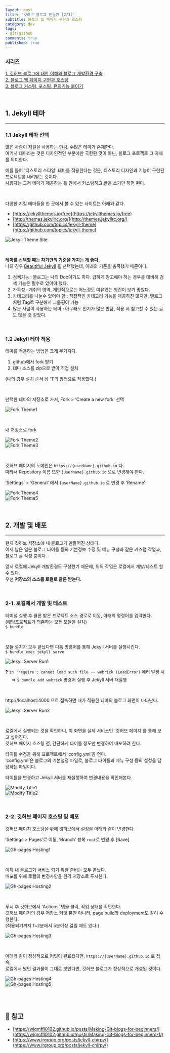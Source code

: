 ```yaml
---
layout: post
title: '깃허브 블로그 만들기 [2/3]'
subtitle: 블로그 웹 페이지 구현과 호스팅
category: dev
tags:
- git|github
comments: true
published: true
---
```


### 시리즈

[1. 깃허브 블로그에 대한 이해와 블로그 개발환경 구축](/2022-11-14-make-github-blog-1)  
[2. 블로그 웹 페이지 구현과 호스팅](/2022-11-16-make-github-blog-2)  
[3. 블로그 커스텀, 포스팅, 편의기능 붙이기](/2022-11-18-make-github-blog-3)

<br/>

## 1. Jekyll 테마

---

### 1.1 Jekyll 테마 선택

많은 사람이 지킬을 사용하는 만큼, 수많은 테마가 존재한다.  
여기서 테마라는 것은 디자인적인 부분에만 국한된 것이 아닌, 블로그 프로젝트 그 자체를 의미한다.

예를 들어 '티스토리 스타일' 테마를 적용한다는 것은, 티스토리 디자인과 기능이 구현된 프로젝트를 내려받는 것이다.   
사용자는 그저 테마가 제공하는 틀 안에서 커스텀하고 글을 쓰기만 하면 된다.

<br/>

다양한 지킬 테마들을 한 곳에서 볼 수 있는 사이트는 아래와 같다.

- [https://jekyllthemes.io/free](https://jekyllthemes.io/free)
- [http://themes.jekyllrc.org/](http://themes.jekyllrc.org/)
- [https://github.com/topics/jekyll-theme](https://github.com/topics/jekyll-theme)

![Jekyll Theme Site](https://drive.google.com/uc?export=view&id=1NHpAHx3nIKKoppcW46_3MN9kJKtn83vx)

<br/>

**테마를 선택할 때는 자기만의 기준을 가지는 게 좋다.**  
나의 경우 [Beautiful Jekyll](https://github.com/daattali/beautiful-jekyll) 을 선택했는데, 아래의 기준을 충족했기 때문이다.  

1. 검색기능 : 블로그는 나의 Doc이기도 하다. 급하게 참고해야 하는 경우를 대비해 검색 기능은 필수로 있어야 했다.
2. 가독성 : 개취의 영역, 개인적으로는 어느정도 여유있는 행간이 보기 좋았다.
3. 카테고리를 나눌수 있어야 함 : 직접적인 카테고리 기능을 제공하진 않지만, 벨로그 처럼 Tag로 구분해서 그룹핑이 가능
4. 많은 사람이 사용하는 테마 : 아무래도 인기가 많은 만큼, 적용 시 참고할 수 있는 글도 많을 것 같았다.

<br/>

### 1.2 Jekyll 테마 적용

테마를 적용하는 방법은 크게 두가지다.

1. github에서 fork 받기
2. 테마 소스를 zip으로 받아 직접 설치

(나의 경우 설치 순서 상 '1'의 방법으로 적용했다.)

<br/>

선택한 테마의 저장소로 가서, Fork > ‘Create a new fork’ 선택

![Fork Theme1](https://drive.google.com/uc?export=view&id=1MjArPVZN6UIzMfEDdBxOyA48V8Dxcpbt)

<br/>

내 저장소로 fork

![Fork Theme2](https://drive.google.com/uc?export=view&id=1jUY-O9d43ra29-gBCMsEF9CKJhhmiPLe)  
![Fork Theme3](https://drive.google.com/uc?export=view&id=1z-PUECA19Q7RSmypsZWZLX2sHvmt4O3n)

<br/>

깃허브 페이지의 도메인은 `https://{userName}.github.io` 다.  
따라서 Repository 이름 또한 `{userName}.github.io` 으로 변경해야 한다.


‘Settings’ > ‘General’ 에서 `{userName}.github.io` 로 변경 후 ‘Rename’

![Fork Theme4](https://drive.google.com/uc?export=view&id=1iAaEuHreGjeMPWnp7rboT8C1WRoZ_d-x)  
![Fork Theme5](https://drive.google.com/uc?export=view&id=1akRhND9Eb2UXH6kSYDOMKCG3dGy66Z2M)

<br/>

## 2. 개발 및 배포

---

현재 깃허브 저장소에 내 블로그가 만들어진 상태다.  
이제 남은 일은 블로그 타이틀 등의 기본정보 수정 및 메뉴 구성과 같은 커스텀 작업과, 블로그 글 작성 뿐이다.

앞서 로컬에 Jekyll 개발환경도 구성했기 때문에, 위의 작업은 로컬에서 개발/테스트 할 수 있다.  
우선 **저장소의 소스를 로컬로 클론 받는다.**

<br/>

### 2-1. 로컬에서 개발 및 테스트

터미널 실행 후 클론 받은 프로젝트 소스 경로로 이동, 아래의 명령어를 입력한다.  
(해당프로젝트가 의존하는 모든 모듈을 설치)  
`$ bundle`

<br/>

모듈 설치가 모두 끝났다면 다음 명령어를 통해 Jekyll 서버를 실행시킨다.  
`$ bundle exec jekyll serve`

![Jekyll Server Run1](https://drive.google.com/uc?export=view&id=1dv8U6MPJdKiUTcz4YrrGrSkZiuGk-c1g)

❓ `in 'require': cannot load such file -- webrick (LoadError)` 에러 발생 시  
&nbsp;&nbsp;&nbsp;&nbsp; ⇒ `$ bundle add webrick` 명령어 실행 후 Jekyll 서버 재실행

<br/>

http://localhost:4000 으로 접속하면 내가 적용한 테마의 블로그 화면이 나타난다.

![Jekyll Server Run2](https://drive.google.com/uc?export=view&id=1k_NOl13W-wSPsOMVneIHmZ3uCqZ1Ll9o)

<br/>

로컬에서 실행되는 것을 확인하니, 이 화면을 실제 서비스인 '깃허브 페이지'를 통해 보고 싶어진다.   
깃허브 페이지 호스팅 전, 간단하게 타이틀 정도만 변경하여 배포하려 한다. 

타이틀 수정을 위해 프로젝트에서 ‘config.yml’을 연다.  
‘config.yml’은 블로그의 기본설정 파일로, 블로그 타이틀과 메뉴 구성 등의 설정을 담당하는 파일이다.  

타이틀을 변경하고 Jekyll 서버를 재실행하여 변경내용을 확인해본다.

![Modify Title1](https://drive.google.com/uc?export=view&id=1SKVTbpuuIMMzQbCHVtNPz8QYtH1ZIOZ1)  
![Modify Title2](https://drive.google.com/uc?export=view&id=1F2zSRQBgbAsWUqbPxOP3qsC7HLQd5orL)

<br/>

### 2-2. 깃허브 페이지 호스팅 및 배포

깃허브 페이지 호스팅을 위해 깃허브에서 설정을 아래와 같이 변경한다.  

‘Settings > Pages’로 이동, ‘Branch’ 항목 `root`로 변경 후 [Save]

![Gh-pages Hosting1](https://drive.google.com/uc?export=view&id=1LKVJhsmlqkDRQUs8fVD4jeYnHHrgrJAA)

<br/>

이제 내 블로그가 서비스 되기 위한 준비는 모두 끝났다.  
배포를 위해 로컬의 변경사항을 원격 저장소로 푸시한다.

![Gh-pages Hosting2](https://drive.google.com/uc?export=view&id=1_RFQuOsMfeLDLsUc42TuQ26rfP6POyru)

<br/>

푸시 후 깃허브에서 ‘Actions’ 탭을 클릭, 작업 상태를 확인한다.  
깃허브 페이지의 경우 저장소 커밋 뿐만 아니라, page build와 deployment도 같이 수행한다.  
(적용되기까지 1~2분에서 5분이상 걸릴 때도 있다.)

![Gh-pages Hosting3](https://drive.google.com/uc?export=view&id=1SOXz6CClDldsaZgOKDtF0e8G02-smbbw)

<br/>

아래와 같이 정상적으로 커밋이 완료됐다면, `https://{userName}.github.io` 로 접속,  
로컬에서 봤던 결과물이 그대로 보인다면, 깃허브 블로그가 정상적으로 개설된 것이다.

![Gh-pages Hosting4](https://drive.google.com/uc?export=view&id=1m_urc2CvvfmjhNUwMu4RndGsy2ICbW_v)  
![Gh-pages Hosting5](https://drive.google.com/uc?export=view&id=1YFGcza_LLiZwsqdRxd1I1mMU2R866ptX)

<br/>
<br/>

## 🔎 참고
- [https://wlqmffl0102.github.io/posts/Making-Git-blogs-for-beginners/](https://wlqmffl0102.github.io/posts/Making-Git-blogs-for-beginners-1/)
- [https://www.irgroup.org/posts/jekyll-chirpy/](https://www.irgroup.org/posts/jekyll-chirpy/)